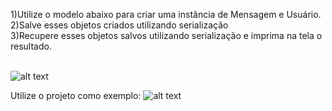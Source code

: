 
1)Utilize o modelo abaixo para criar uma instância de Mensagem e Usuário.<br>
2)Salve esses objetos criados utilizando serialização<br>
3)Recupere esses objetos salvos utilizando serialização e imprima na tela o resultado.<br><br>

![alt text](https://github.com/felipefo/poo2/blob/master/Streams_e_Serializacao/ExercicioSerializacaoMensagem/modelo_mensagem.png)

Utilize o projeto  como exemplo:
![alt text](https://github.com/felipefo/poo2/tree/master/Streams_e_Serializacao/UsuarioSerializado)

